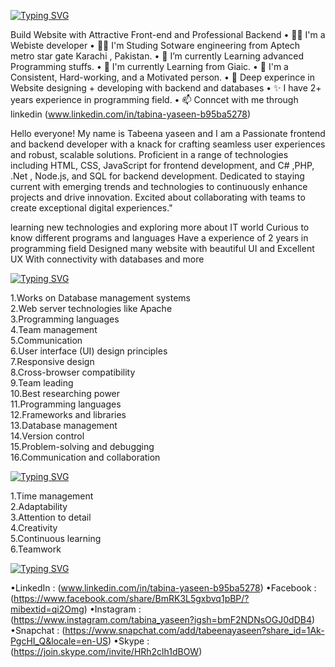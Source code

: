 [![Typing SVG](https://readme-typing-svg.demolab.com?font=Fira+Code&weight=300&size=23&duration=5017&pause=1007&color=DC0F00&background=C7C7C700&random=false&width=435&lines=Hey+!+I+am+Tabeena+yaseen;Website+designer+and+developer;Build+responsive+website+)](https://git.io/typing-svg)

Build Website with Attractive Front-end and Professional Backend
• 💪🏻 I'm a Webiste developer
• 👨‍💻 I'm Studing Sotware engineering from Aptech metro star gate Karachi , Pakistan.
• 🌱 I’m currently Learning advanced Programming stuffs.
• 📗 I'm currently Learning from Giaic.
• 🚀 I'm a Consistent, Hard-working, and a Motivated person.
• 🌊 Deep experince in Website designing + developing with backend and databases
• ✨ I have 2+ years  experience in programming field.
• 📫 Conncet with me through linkedin (www.linkedin.com/in/tabina-yaseen-b95ba5278)



Hello everyone! 
My name is Tabeena yaseen and I am a Passionate frontend and backend developer with a knack for crafting seamless user experiences and robust, scalable solutions. Proficient in a range of technologies including HTML, CSS, JavaScript for frontend development, and C# ,PHP, .Net , Node.js, and SQL for backend development. Dedicated to staying current with emerging trends and technologies to continuously enhance projects and drive innovation. Excited about collaborating with teams to create exceptional digital experiences."

learning new technologies and exploring more about IT world 
Curious to know different programs and languages
Have a experience of 2 years in programming field 
Designed many website with beautiful UI and Excellent UX
With connectivity with databases and more

[![Typing SVG](https://readme-typing-svg.demolab.com?font=Arial&pause=1000&random=false&width=435&lines=Skills+%F0%9F%92%BB%3A)](https://git.io/typing-svg)

1.Works on Database management systems    
2.Web server technologies like Apache     
3.Programming languages    
4.Team management    
5.Communication    
6.User interface (UI) design principles    
7.Responsive design    
8.Cross-browser compatibility    
9.Team leading    
10.Best researching power    
11.Programming languages    
12.Frameworks and libraries    
13.Database management    
14.Version control    
15.Problem-solving and debugging    
16.Communication and collaboration    

[![Typing SVG](https://readme-typing-svg.demolab.com?font=Arial&pause=1000&random=false&width=435&lines=General+Skills%F0%9F%92%BB%3A)](https://git.io/typing-svg)

1.Time management    
2.Adaptability    
3.Attention to detail    
4.Creativity    
5.Continuous learning    
6.Teamwork    



[![Typing SVG](https://readme-typing-svg.demolab.com?font=Fira+Code&duration=1&pause=1900&random=false&width=435&lines=Connect+with+me+through%F0%9F%A4%9D%3A)](https://git.io/typing-svg)

•LinkedIn : (www.linkedin.com/in/tabina-yaseen-b95ba5278)
•Facebook : (https://www.facebook.com/share/BmRK3L5gxbvq1pBP/?mibextid=qi2Omg)
•Instagram : (https://www.instagram.com/tabina_yaseen?igsh=bmF2NDNsOGJ0dDB4)
•Snapchat : (https://www.snapchat.com/add/tabeenayaseen?share_id=1Ak-PgcHI_Q&locale=en-US)
•Skype : (https://join.skype.com/invite/HRh2clh1dBOW)







